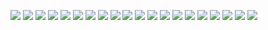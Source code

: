 ![](./image/3-1.png)
![](./image/3-2.png)
![](./image/3-3.png)
![](./image/3-4.png)
![](./image/3-5.png)
![](./image/3-6.png)
![](./image/3-7.png)
![](./image/3-8.png)
![](./image/3-9.png)
![](./image/3-10.png)
![](./image/3-11.png)
![](./image/3-12.png)
![](./image/3-13.png)
![](./image/3-14.png)
![](./image/3-15.png)
![](./image/3-16.png)
![](./image/3-17.png)
![](./image/3-18.png)
![](./image/3-19.png)
![](./image/3-20.png)
